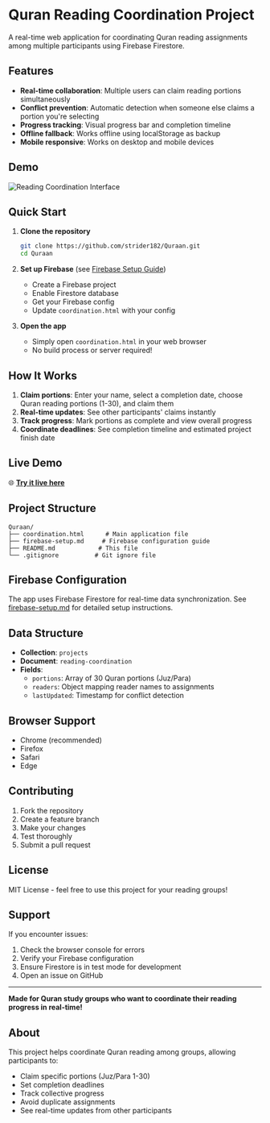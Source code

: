 # Quran Reading Coordination Project

A real-time web application for coordinating Quran reading assignments among multiple participants using Firebase Firestore.

## Features

- **Real-time collaboration**: Multiple users can claim reading portions simultaneously
- **Conflict prevention**: Automatic detection when someone else claims a portion you're selecting
- **Progress tracking**: Visual progress bar and completion timeline
- **Offline fallback**: Works offline using localStorage as backup
- **Mobile responsive**: Works on desktop and mobile devices

## Demo

![Reading Coordination Interface](https://via.placeholder.com/800x400/4bbf73/ffffff?text=Reading+Coordination+Project)

## Quick Start

1. **Clone the repository**
   ```bash
   git clone https://github.com/strider182/Quraan.git
   cd Quraan
   ```

2. **Set up Firebase** (see [Firebase Setup Guide](firebase-setup.md))
   - Create a Firebase project
   - Enable Firestore database
   - Get your Firebase config
   - Update `coordination.html` with your config

3. **Open the app**
   - Simply open `coordination.html` in your web browser
   - No build process or server required!

## How It Works

1. **Claim portions**: Enter your name, select a completion date, choose Quran reading portions (1-30), and claim them
2. **Real-time updates**: See other participants' claims instantly
3. **Track progress**: Mark portions as complete and view overall progress
4. **Coordinate deadlines**: See completion timeline and estimated project finish date

## Live Demo

🌐 **[Try it live here](https://strider182.github.io/Quraan/coordination.html)**

## Project Structure

```
Quraan/
├── coordination.html      # Main application file
├── firebase-setup.md     # Firebase configuration guide
├── README.md            # This file
└── .gitignore          # Git ignore file
```

## Firebase Configuration

The app uses Firebase Firestore for real-time data synchronization. See [firebase-setup.md](firebase-setup.md) for detailed setup instructions.

## Data Structure

- **Collection**: `projects`
- **Document**: `reading-coordination`
- **Fields**:
  - `portions`: Array of 30 Quran portions (Juz/Para)
  - `readers`: Object mapping reader names to assignments
  - `lastUpdated`: Timestamp for conflict detection

## Browser Support

- Chrome (recommended)
- Firefox
- Safari
- Edge

## Contributing

1. Fork the repository
2. Create a feature branch
3. Make your changes
4. Test thoroughly
5. Submit a pull request

## License

MIT License - feel free to use this project for your reading groups!

## Support

If you encounter issues:
1. Check the browser console for errors
2. Verify your Firebase configuration
3. Ensure Firestore is in test mode for development
4. Open an issue on GitHub

---

**Made for Quran study groups who want to coordinate their reading progress in real-time!**

## About

This project helps coordinate Quran reading among groups, allowing participants to:
- Claim specific portions (Juz/Para 1-30)
- Set completion deadlines
- Track collective progress
- Avoid duplicate assignments
- See real-time updates from other participants